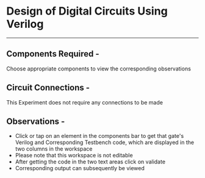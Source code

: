 # Design of Digital Circuits Using Verilog

---

## Components Required - 

Choose appropriate components to view the corresponding observations

## Circuit Connections -

This Experiment does not require any connections to be made

## Observations - 

* Click or tap on an element in the components bar to get that gate's Verilog and Corresponding Testbench code, which are displayed in the two columns in the workspace
* Please note that this workspace is not editable
* After getting the code in the two text areas click on validate
* Corresponding output can subsequently be viewed



